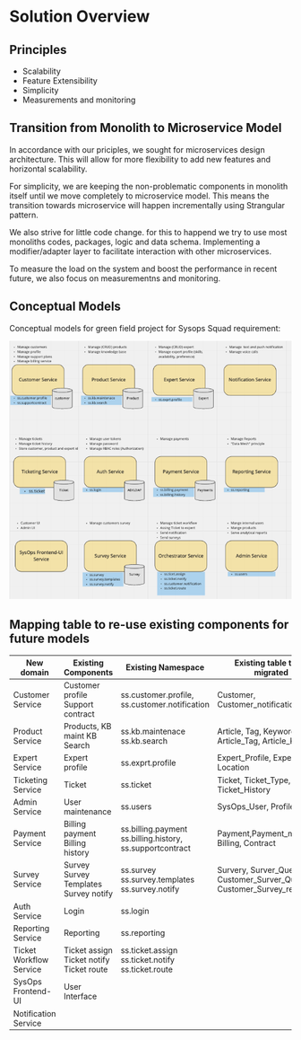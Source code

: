 # Solution Overview

## Principles
- Scalability
- Feature Extensibility
- Simplicity
- Measurements and monitoring


## Transition from Monolith to Microservice Model

In accordance with our priciples, we sought for microservices design architecture. This will allow for more flexibility to add new features and horizontal scalability.

For simplicity, we are keeping the non-problematic components in monolith itself until we move completely to microservice model. This means the transition towards microservice will happen incrementally using Strangular pattern.

We also strive for little code change. for this to happend we try to use most monoliths codes, packages, logic and data schema. Implementing a modifier/adapter layer to facilitate interaction with other microservices.

To measure the load on the system and boost the performance in recent future, we also focus on measurementns and monitoring.


## Conceptual Models

Conceptual models for green field project for Sysops Squad requirement:

![domain_model](../img/domain_model.png)


## Mapping table to re-use existing components for future models
| New domain              | Existing Components                      | Existing Namespace                                | Existing table to be migrated|
|-------------------------|------------------------------------------|---------------------------------------------------|------------------------------|
| Customer Service        | Customer profile Support contract        | ss.customer.profile, ss.customer.notification     | Customer, Customer_notification
| Product Service         | Products, KB maint KB Search             | ss.kb.maintenace ss.kb.search                     | Article, Tag, Keyword, Article_Tag, Article_Keyword
| Expert Service          | Expert profile                           | ss.exprt.profile                                  | Expert_Profile, Expertise, Location
| Ticketing Service       | Ticket                                   | ss.ticket                                         | Ticket, Ticket_Type, Ticket_History
| Admin Service           | User maintenance                         | ss.users                                          |SysOps_User, Profile
| Payment Service         | Billing payment Billing history          | ss.billing.payment ss.billing.history, ss.supportcontract| Payment,Payment_method, Billing, Contract
| Survey Service          | Survey Survey Templates Survey notify    | ss.survey ss.survey.templates ss.survey.notify    | Survery, Surver_Question, Customer_Surver_Question, Customer_Survey_respondse
| Auth Service            | Login                                    | ss.login                                          | 
| Reporting Service       | Reporting                                | ss.reporting                                      |
| Ticket Workflow Service | Ticket assign Ticket notify Ticket route | ss.ticket.assign ss.ticket.notify ss.ticket.route |
| SysOps Frontend-UI      | User Interface                           |                                                   |
| Notification Service    |                    |                          |


